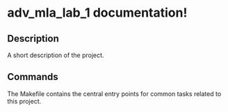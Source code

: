 # adv_mla_lab_1 documentation!

## Description

A short description of the project.

## Commands

The Makefile contains the central entry points for common tasks related to this project.

